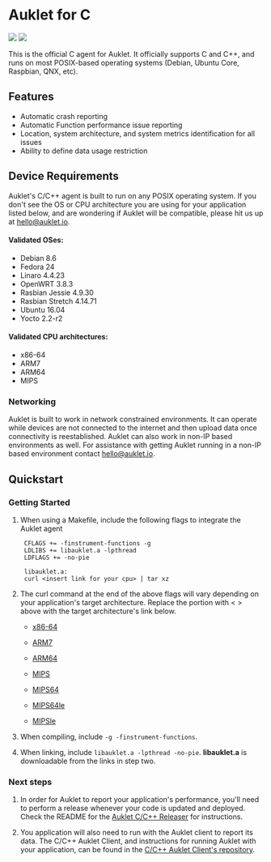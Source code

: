 # Auklet for C

<a href="https://www.apache.org/licenses/LICENSE-2.0" alt="Apache page link -- Apache 2.0 License"><img src="https://img.shields.io/pypi/l/auklet.svg" /></a>
<a href="https://codeclimate.com/repos/599de6da0e0de702630009ca/test_coverage"><img src="https://api.codeclimate.com/v1/badges/66870661edeeb2e46253/test_coverage" /></a>

This is the official C agent for Auklet. It officially supports C
and C++, and runs on most POSIX-based operating systems (Debian, 
Ubuntu Core, Raspbian, QNX, etc).

## Features

[auklet_site]: https://app.auklet.io
[auklet_releaser]: https://github.com/aukletio/Auklet-Releaser-C
[auklet_client]: https://github.com/aukletio/Auklet-Client-C
[mail_auklet]: mailto:hello@auklet.io

- Automatic crash reporting
- Automatic Function performance issue reporting
- Location, system architecture, and system metrics identification for all 
issues
- Ability to define data usage restriction

## Device Requirements

Auklet's C/C++ agent is built to run on any POSIX operating system. If 
you don't see the OS or CPU architecture you are using for your application 
listed below, and are wondering if Auklet will be compatible, please hit us 
up at [hello@auklet.io][mail_auklet]. 

#### Validated OSes:

- Debian 8.6
- Fedora 24
- Linaro 4.4.23
- OpenWRT 3.8.3
- Rasbian Jessie 4.9.30 
- Rasbian Stretch 4.14.71
- Ubuntu 16.04
- Yocto 2.2-r2

#### Validated CPU architectures:

- x86-64
- ARM7
- ARM64
- MIPS

### Networking
Auklet is built to work in network constrained environments. It can operate 
while devices are not connected to the internet and then upload data once 
connectivity is reestablished. Auklet can also work in non-IP based 
environments as well. For assistance with getting Auklet running in a non-IP 
based environment contact [hello@auklet.io][mail_auklet].

## Quickstart

### Getting Started

1. When using a Makefile, include the following flags to integrate the Auklet 
agent

        CFLAGS += -finstrument-functions -g
        LDLIBS += libauklet.a -lpthread
        LDFLAGS += -no-pie
    
        libauklet.a:
        curl <insert link for your cpu> | tar xz
    
1. The curl command at the end of the above flags will vary depending on your 
   application's target architecture. Replace the portion with < > above with
   the target architecture's link below. 

    - [x86-64](https://s3.amazonawscom/auklet/agent/c/latest/libauklet-amd64-latest.tgz)
        
    - [ARM7](https://s3.amazonaws.com/auklet/agent/c/latest/libauklet-arm-latest.tgz)
    
    - [ARM64](https://s3.amazonaws.com/auklet/agent/c/latest/libauklet-arm64-latest.tgz)

    - [MIPS](https://s3.amazonaws.com/auklet/agent/c/latest/libauklet-arm64-latest.tgz)

    - [MIPS64](https://s3.amazonaws.com/auklet/agent/c/latest/libauklet-MIPS64-latest.tgz)

    - [MIPS64le](https://s3.amazonaws.com/auklet/agent/c/latest/libauklet-mips64le-latest.tgz)

    - [MIPSle](https://s3.amazonaws.com/auklet/agent/c/latest/libauklet-miple-latest.tgz)

1. When compiling, include `-g -finstrument-functions`.

1. When linking, include `libauklet.a -lpthread -no-pie`. **libauklet.a** is 
downloadable from the links in step two.
    

### Next steps
1. In order for Auklet to report your application's performance, you'll need to 
perform a release whenever your code is updated and deployed. Check the 
README for the 
[Auklet C/C++ Releaser][auklet_releaser] for instructions.

1. You application will also need to run with the Auklet client to report its 
data. The C/C++ Auklet Client, and instructions for running Auklet with your 
application, can be found in the 
[C/C++ Auklet Client's repository][auklet_client].


